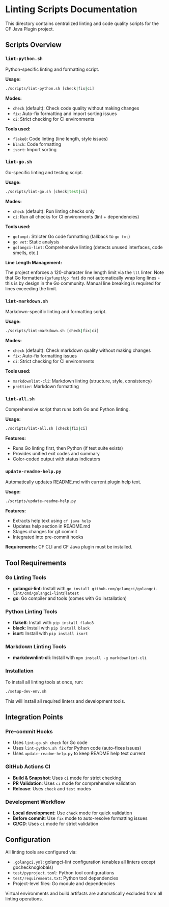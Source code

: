 # Linting Scripts Documentation

This directory contains centralized linting and code quality scripts for the CF Java Plugin project.

## Scripts Overview

### `lint-python.sh`

Python-specific linting and formatting script.

**Usage:**

```bash
./scripts/lint-python.sh [check|fix|ci]
```

**Modes:**

- `check` (default): Check code quality without making changes
- `fix`: Auto-fix formatting and import sorting issues  
- `ci`: Strict checking for CI environments

**Tools used:**

- `flake8`: Code linting (line length, style issues)
- `black`: Code formatting
- `isort`: Import sorting

### `lint-go.sh`

Go-specific linting and testing script.

**Usage:**

```bash
./scripts/lint-go.sh [check|test|ci]
```

**Modes:**

- `check` (default): Run linting checks only
- `ci`: Run all checks for CI environments (lint + dependencies)

**Tools used:**

- `gofumpt`: Stricter Go code formatting (fallback to `go fmt`)
- `go vet`: Static analysis
- `golangci-lint`: Comprehensive linting (detects unused interfaces, code smells, etc.)

**Line Length Management:**

The project enforces a 120-character line length limit via the `lll` linter. Note that Go
formatters (`gofumpt`/`go fmt`) do not automatically wrap long lines - this is by design
in the Go community. Manual line breaking is required for lines exceeding the limit.

### `lint-markdown.sh`

Markdown-specific linting and formatting script.

**Usage:**

```bash
./scripts/lint-markdown.sh [check|fix|ci]
```

**Modes:**

- `check` (default): Check markdown quality without making changes
- `fix`: Auto-fix formatting issues
- `ci`: Strict checking for CI environments

**Tools used:**

- `markdownlint-cli`: Markdown linting (structure, style, consistency)
- `prettier`: Markdown formatting

### `lint-all.sh`

Comprehensive script that runs both Go and Python linting.

**Usage:**

```bash
./scripts/lint-all.sh [check|fix|ci]
```

**Features:**

- Runs Go linting first, then Python (if test suite exists)
- Provides unified exit codes and summary
- Color-coded output with status indicators

### `update-readme-help.py`

Automatically updates README.md with current plugin help text.

**Usage:**

```bash
./scripts/update-readme-help.py
```

**Features:**

- Extracts help text using `cf java help`
- Updates help section in README.md
- Stages changes for git commit
- Integrated into pre-commit hooks

**Requirements:** CF CLI and CF Java plugin must be installed.

## Tool Requirements

### Go Linting Tools

- **golangci-lint**: Install with `go install github.com/golangci/golangci-lint/cmd/golangci-lint@latest`
- **go**: Go compiler and tools (comes with Go installation)

### Python Linting Tools

- **flake8**: Install with `pip install flake8`
- **black**: Install with `pip install black`
- **isort**: Install with `pip install isort`

### Markdown Linting Tools

- **markdownlint-cli**: Install with `npm install -g markdownlint-cli`

### Installation

To install all linting tools at once, run:

```bash
./setup-dev-env.sh
```

This will install all required linters and development tools.

## Integration Points

### Pre-commit Hooks

- Uses `lint-go.sh check` for Go code
- Uses `lint-python.sh fix` for Python code (auto-fixes issues)
- Uses `update-readme-help.py` to keep README help text current

### GitHub Actions CI

- **Build & Snapshot**: Uses `ci` mode for strict checking
- **PR Validation**: Uses `ci` mode for comprehensive validation  
- **Release**: Uses `check` and `test` modes

### Development Workflow

- **Local development**: Use `check` mode for quick validation
- **Before commit**: Use `fix` mode to auto-resolve formatting issues
- **CI/CD**: Uses `ci` mode for strict validation

## Configuration

All linting tools are configured via:

- `.golangci.yml`: golangci-lint configuration (enables all linters except gochecknoglobals)
- `test/pyproject.toml`: Python tool configurations
- `test/requirements.txt`: Python tool dependencies  
- Project-level files: Go module and dependencies

Virtual environments and build artifacts are automatically excluded from all linting operations.
